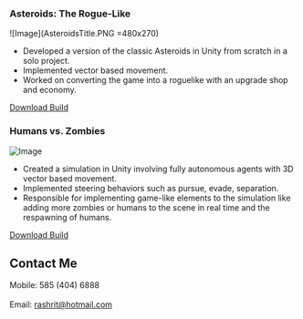 ### Asteroids: The Rogue-Like

![Image](AsteroidsTitle.PNG =480x270)
- Developed a version of the classic Asteroids in Unity from scratch in a solo project.
- Implemented vector based movement.
- Worked on converting the game into a roguelike with an upgrade shop and economy.

[Download Build](url)

### Humans vs. Zombies

![Image](src)
- Created a simulation in Unity involving fully autonomous agents with 3D vector based movement.
- Implemented steering behaviors such as pursue, evade, separation.
- Responsible for implementing game-like elements to the simulation like adding more zombies or humans to the scene in real time and the respawning of humans.

[Download Build](url)

## Contact Me
Mobile: 585 (404) 6888  
<br />
Email: rashrit@hotmail.com

